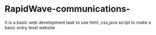 # RapidWave-communications-
It is a basic web development task to use html ,css,java script to make a basic entry level website
